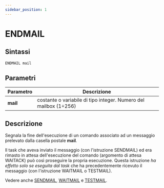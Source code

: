 ```yaml
---
sidebar_position: 1
---
```


# ENDMAIL

## Sintassi

  ```
ENDMAIL mail
  ```

## Parametri
|Parametro                    | Descrizione                                                                                           |                
|-----------------------------|-------------------------------------------------------------------------------------------------------|
| **mail**                    | costante o variabile di tipo integer. Numero del mailbox (1÷256)                                      |         

## Descrizione
Segnala la fine dell'esecuzione di un comando associato ad un messaggio prelevato dalla casella postale **mail**.

Il task che aveva inviato il messaggio (con l'istruzione SENDMAIL) ed era rimasto in attesa dell'esecuzione del comando (argomento di attesa WAITACK) può così proseguire la propria esecuzione. Questa istruzione _ha effetto solo se eseguita dal task_ che ha precedentemente ricevuto il messaggio (con l'istruzione WAITMAIL o TESTMAIL).

Vedere anche [SENDMAIL](./SENDMAIL.md), [WAITMAIL](./WAITMAIL.md) e [TESTMAIL](../Gestione-di-flusso/TESTMAIL.md).
